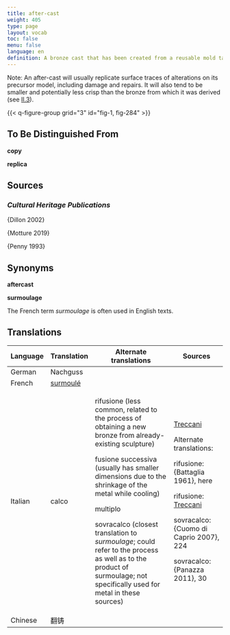 ```yaml
---
title: after-cast
weight: 405
type: page
layout: vocab
toc: false
menu: false
language: en
definition: A bronze cast that has been created from a reusable mold taken directly from an existing bronze. After-casts are therefore made using the indirect lost-wax process, or in some instances by sand casting.
---
```


<div class="backmatter">

Note: An after-cast will usually replicate surface traces of alterations on its precursor model, including damage and repairs. It will also tend to be smaller and potentially less crisp than the bronze from which it was derived (see [II.3](#II.3)).

</div>

{{< q-figure-group grid="3" id="fig-1, fig-284" >}}

## To Be Distinguished From

**copy**

**replica**

## Sources

### *Cultural Heritage Publications*

{Dillon 2002}

{Motture 2019}

{Penny 1993}

## Synonyms

**aftercast**

**surmoulage**

The French term *surmoulage* is often used in English texts.

## Translations

<table>
<thead>
<tr class="header">
<th><strong>Language</strong></th>
<th><strong>Translation</strong></th>
<th><strong>Alternate translations</strong></th>
<th><strong>Sources</strong></th>
</tr>
</thead>
<tbody>
<tr class="odd">
<td>German</td>
<td>Nachguss</td>
<td></td>
<td></td>
</tr>
<tr class="even">
<td>French</td>
<td><a href="../../vocabulary-fr/after-cast/">surmoulé</a></td>
<td></td>
<td></td>
</tr>
<tr class="odd">
<td>Italian</td>
<td>calco</td>
<td>
<p>rifusione (less common, related to the process of obtaining a new bronze from already-existing sculpture)</p>
<p>fusione successiva (usually has smaller dimensions due to the shrinkage of the metal while cooling)</p>
<p>multiplo</p>
<p>sovracalco (closest translation to <em>surmoulage</em>; could refer to the process as well as to the product of surmoulage; not specifically used for metal in these sources)</p>
</td>
<td>
<p><a href="https://www.treccani.it/vocabolario/calco/">Treccani</a></p>
<p>Alternate translations:</p>
<p>rifusione: {Battaglia 1961}, here</p>
<p>rifusione: <a href="http://www.treccani.it/vocabolario/rifusione/">Treccani</a></p>
<p>sovracalco: {Cuomo di Caprio 2007}, 224</p>
<p>sovracalco: {Panazza 2011}, 30</p>
</td>
</tr>
<tr class="even">
<td>Chinese</td>
<td>翻铸</td>
<td></td>
<td></td>
</tr>
</tbody>
</table>

